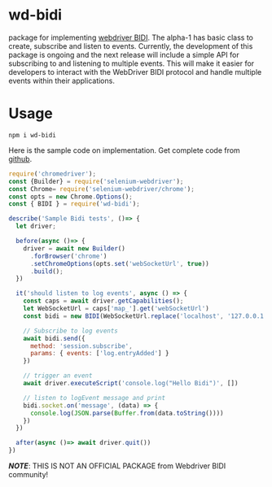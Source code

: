 # wd-bidi

package for implementing [webdriver BIDI](https://w3c.github.io/webdriver-bidi/). 
The alpha-1 has basic class to create, subscribe and listen to events. Currently, the development of this package is ongoing and the next release will include a simple API for subscribing to and listening to multiple events. This will make it easier for developers to interact with the WebDriver BIDI protocol and handle multiple events within their applications.

# Usage
```shell
npm i wd-bidi
```

Here is the sample code on implementation. Get complete code from [github](https://github.com/harsha509/selenium_bidi_demo).

```javascript
require('chromedriver');
const {Builder} = require('selenium-webdriver');
const Chrome= require('selenium-webdriver/chrome');
const opts = new Chrome.Options();
const { BIDI } = require('wd-bidi');

describe('Sample Bidi tests', ()=> {
  let driver;

  before(async ()=> {
    driver = await new Builder()
      .forBrowser('chrome')
      .setChromeOptions(opts.set('webSocketUrl', true))
      .build();
  })

  it('should listen to log events', async () => {
    const caps = await driver.getCapabilities();
    let WebSocketUrl = caps['map_'].get('webSocketUrl')
    const bidi = new BIDI(WebSocketUrl.replace('localhost', '127.0.0.1'));

    // Subscribe to log events
    await bidi.send({
      method: 'session.subscribe',
      params: { events: ['log.entryAdded'] }
    })

    // trigger an event
    await driver.executeScript('console.log("Hello Bidi")', [])

    // listen to logEvent message and print
    bidi.socket.on('message', (data) => {
      console.log(JSON.parse(Buffer.from(data.toString())))
    })
  })

  after(async ()=> await driver.quit())
})
```

___NOTE___: THIS IS NOT AN OFFICIAL PACKAGE from Webdriver BIDI community!


